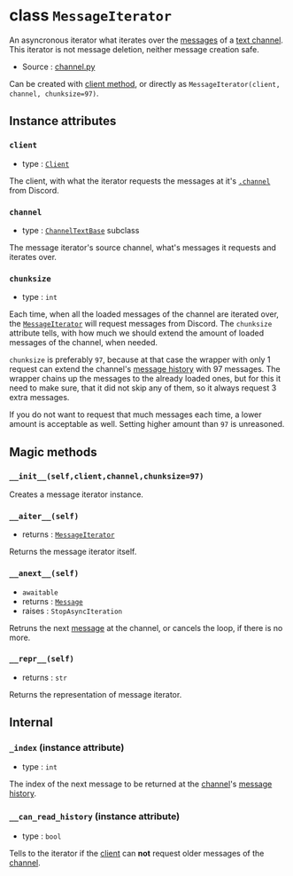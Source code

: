 # class `MessageIterator`

An asyncronous iterator what iterates over the [messages](Message.md) of a
[text channel](ChannelTextBase.md). This iterator is not message deletion,
neither message creation safe.

- Source : [channel.py](https://github.com/HuyaneMatsu/hata/blob/master/hata/discord/channel.py)

Can be created with
[client method](Client.md#message_iteratorselfchannelchunksize97), or directly
as `MessageIterator(client, channel, chunksize=97)`.

## Instance attributes

### `client`

- type : [`Client`](Client.md)

The client, with what the iterator requests the messages at it's
[`.channel`](#channel) from Discord.

### `channel`

- type : [`ChannelTextBase`](ChannelTextBase.md) subclass

The message iterator's source channel, what's messages it requests and
iterates over.

### `chunksize`

- type : `int`

Each time, when all the loaded messages of the channel are iterated over, the
[`MessageIterator`](MessageIterator.md) will request messages from Discord.
The `chunksize` attribute tells, with how much we should extend the amount
of loaded messages of the channel, when needed.

`chunksize` is preferably `97`, because at that case the wrapper with only 1
request can extend the channel's [message history](ChannelTextBase.md#messages)
with 97 messages. The wrapper chains up the messages to the already loaded
ones, but for this it need to make sure, that it did not skip any of them, so
it always request 3 extra messages.

If you do not want to request that much messages each time, a lower amount is
acceptable as well. Setting higher amount than `97` is unreasoned.

## Magic methods

### `__init__(self,client,channel,chunksize=97)`

Creates a message iterator instance.

### `__aiter__(self)`

- returns : [`MessageIterator`](MessageIterator.md)

Returns the message iterator itself.

### `__anext__(self)`

- `awaitable`
- returns : [`Message`](Message.md)
- raises : `StopAsyncIteration`

Retruns the next [message](Message.md) at the channel, or cancels the loop,
if there is no more.

### `__repr__(self)`

- returns : `str`

Returns the representation of message iterator.

## Internal

### `_index` (instance attribute)

- type : `int`

The index of the next message to be returned at the [channel](#channel)'s
[message history](ChannelTextBase.md#messages).

### `__can_read_history` (instance attribute)

- type : `bool`

Tells to the iterator if the [client](#client) can **not** request older
messages of the [channel](#channel).
